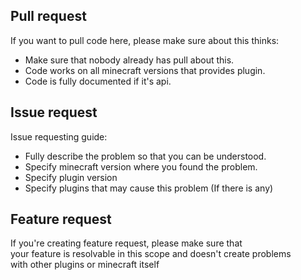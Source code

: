 ## Pull request

If you want to pull code here, please make sure about this thinks:
- Make sure that nobody already has pull about this.
- Code works on all minecraft versions that provides plugin.
- Code is fully documented if it's api.

## Issue request

Issue requesting guide:
- Fully describe the problem so that you can be understood.
- Specify minecraft version where you found the problem.
- Specify plugin version
- Specify plugins that may cause this problem (If there is any)

## Feature request

If you're creating feature request, please make sure that\
your feature is resolvable in this scope and doesn't create problems\
with other plugins or minecraft itself
